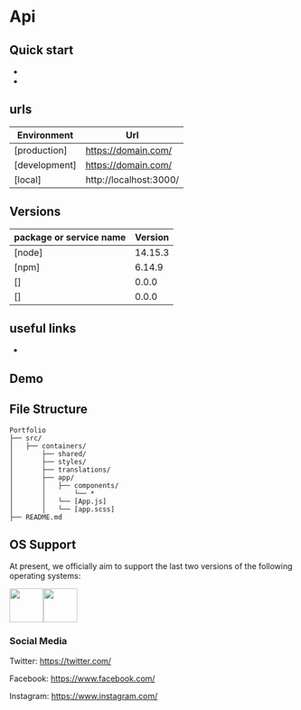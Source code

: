 # Api

## Quick start
- 
- 

## urls

| Environment   | Url                        |
| ------------- | -------------------------- |
| [production]  | https://domain.com/ |
| [development] | https://domain.com/ |
| [local]       | http://localhost:3000/  |

## Versions

| package or service name | Version |
| ----------------------- | ------- |
| [node]                  | 14.15.3 |
| [npm]                   | 6.14.9  |
| []                      | 0.0.0   |
| []                      | 0.0.0   |

## useful links
- 

## Demo

## File Structure
```
Portfolio
├── src/
│   ├── containers/
│       ├── shared/
│       ├── styles/
│       ├── translations/
│       ├── app/
│       │   ├── components/
│       │       └── *
│       │   └── [App.js]
│       │   └── [app.scss]
├── README.md
```

## OS Support

At present, we officially aim to support the last two versions of the following operating systems:

[<img src="https://raw.githubusercontent.com/creativetimofficial/ct-material-kit-pro-react-native/master/assets/android-logo.png" width="60" height="60" />](https://www.creative-tim.com/product/material-kit-pro-react-native)[<img src="https://raw.githubusercontent.com/creativetimofficial/ct-material-kit-pro-react-native/master/assets/apple-logo.png" width="60" height="60" />](https://www.creative-tim.com/product/material-kit-pro-react-native)

### Social Media

Twitter: <https://twitter.com/>

Facebook: <https://www.facebook.com/>

Instagram: <https://www.instagram.com/>
